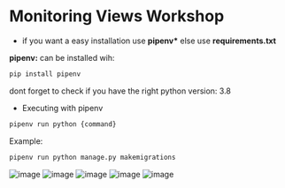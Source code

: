 # Monitoring Views Workshop

* if you want a easy installation use **pipenv\*** else use **requirements.txt**

**pipenv:** can be installed wih:

```bash
pip install pipenv
```

dont forget to check if you have the right python version: 3.8

* Executing with pipenv 
```bash
pipenv run python {command}
```
Example:
```bash
pipenv run python manage.py makemigrations 
```
![image](https://user-images.githubusercontent.com/56740710/153776334-46a3ef7b-7fa3-4552-a235-2d4029807b17.png)
![image](https://user-images.githubusercontent.com/56740710/153776363-02598e9c-0e55-40d6-ac7f-9aef192b40cd.png)
![image](https://user-images.githubusercontent.com/56740710/153776375-cc25c09b-88ea-4319-a31b-6b418da87855.png)
![image](https://user-images.githubusercontent.com/56740710/153776379-b889d8a2-4a18-4369-9518-68034ae98cbb.png)
![image](https://user-images.githubusercontent.com/56740710/153776384-0e99e155-90c6-4ed4-a089-898bf157373f.png)







